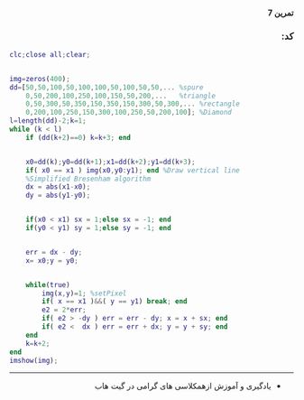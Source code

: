<div dir="rtl">

#### تمرین 7


### کد:
</div>

```matlab
clc;close all;clear;


img=zeros(400);
dd=[50,50,100,50,100,100,50,100,50,50,... %spure
    0,50,200,100,250,100,150,50,200,...   %triangle
    0,50,300,50,350,150,350,150,300,50,300,... %rectangle
    0,200,100,250,150,300,100,250,50,200,100]; %Diamond
l=length(dd)-2;k=1;
while (k < l)
    if (dd(k+2)==0) k=k+3; end


    x0=dd(k);y0=dd(k+1);x1=dd(k+2);y1=dd(k+3);
    if( x0 == x1 ) img(x0,y0:y1); end %Draw vertical line
    %Simplified Bresenham algorithm
    dx = abs(x1-x0);
    dy = abs(y1-y0);


    if(x0 < x1) sx = 1;else sx = -1; end
    if(y0 < y1) sy = 1;else sy = -1; end


    err = dx - dy;
    x= x0;y = y0;


    while(true)
        img(x,y)=1; %setPixel
        if( x == x1 )&&( y == y1) break; end
        e2 = 2*err;
        if( e2 > -dy ) err = err - dy; x = x + sx; end
        if( e2 <  dx ) err = err + dx; y = y + sy; end
    end 
    k=k+2;
end
imshow(img);

```
---
<div dir="rtl">

-   یادگیری و آموزش ازهمکلاسی های گرامی در گيت هاب  
   
</div>

<div dir="rtl">
